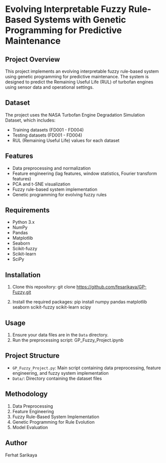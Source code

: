 # Evolving Interpretable Fuzzy Rule-Based Systems with Genetic Programming for Predictive Maintenance

## Project Overview

This project implements an evolving interpretable fuzzy rule-based system using genetic programming for predictive maintenance. The system is designed to predict the Remaining Useful Life (RUL) of turbofan engines using sensor data and operational settings.

## Dataset

The project uses the NASA Turbofan Engine Degradation Simulation Dataset, which includes:

- Training datasets (FD001 - FD004)
- Testing datasets (FD001 - FD004)
- RUL (Remaining Useful Life) values for each dataset

## Features

- Data preprocessing and normalization
- Feature engineering (lag features, window statistics, Fourier transform features)
- PCA and t-SNE visualization
- Fuzzy rule-based system implementation
- Genetic programming for evolving fuzzy rules

## Requirements

- Python 3.x
- NumPy
- Pandas
- Matplotlib
- Seaborn
- Scikit-fuzzy
- Scikit-learn
- SciPy

## Installation

1. Clone this repository:
git clone https://github.com/fesarikaya/GP-Fuzzy.git

2. Install the required packages:
pip install numpy pandas matplotlib seaborn scikit-fuzzy scikit-learn scipy

## Usage

1. Ensure your data files are in the `Data` directory.
2. Run the preprocessing script: GP_Fuzzy_Project.ipynb

## Project Structure

- `GP_Fuzzy_Project.py`: Main script containing data preprocessing, feature engineering, and fuzzy system implementation
- `Data/`: Directory containing the dataset files

## Methodology

1. Data Preprocessing
2. Feature Engineering
3. Fuzzy Rule-Based System Implementation
4. Genetic Programming for Rule Evolution
5. Model Evaluation

## Author

Ferhat Sarikaya
